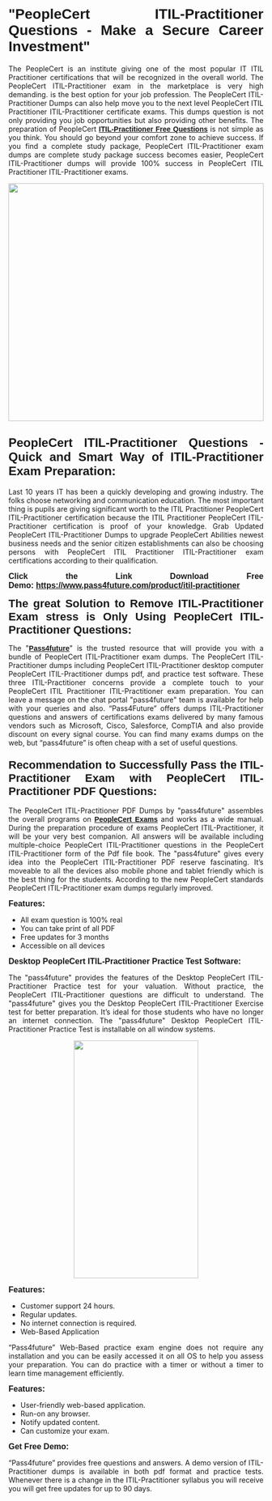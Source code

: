 
<h1 style="text-align: justify;"><span style="font-family:Tahoma,Geneva,sans-serif;"><strong>"PeopleCert ITIL-Practitioner Questions - Make a Secure Career Investment"</strong></span></h1>

<p style="text-align: justify;">The PeopleCert is an institute giving one of the most popular IT ITIL Practitioner certifications that will be recognized in the overall world. The PeopleCert ITIL-Practitioner exam in the marketplace is very high demanding. is the best option for your job profession. The PeopleCert ITIL-Practitioner Dumps can also help move you to the next level PeopleCert ITIL Practitioner ITIL-Practitioner certificate exams. This dumps question is not only providing you job opportunities but also providing other benefits. The preparation of PeopleCert <span style="font-family:Tahoma,Geneva,sans-serif;"><strong><a href="https://www.pass4future.com/questions/peoplecert/itil-practitioner">ITIL-Practitioner Free Questions</a></strong></span> is not simple as you think. You should go beyond your comfort zone to achieve success. If you find a complete study package, PeopleCert ITIL-Practitioner exam dumps are complete study package success becomes easier, PeopleCert ITIL-Practitioner dumps will provide 100% success in PeopleCert ITIL Practitioner ITIL-Practitioner exams.</p>

<p style="text-align: justify;"><a href="https://www.pass4future.com/product/itil-practitioner"><img alt="" src="https://lh3.googleusercontent.com/pw/AM-JKLVhEO4I138wJzOepD3laGU-R1M7eT-OTYdow6pCESip26lSeaxxzS9BVWUKuzj1e3L_MoxCfVgBEvV8ODwl1LGzlZbt6HJm3NXXplPwnYiBfuYM_eQCcVVRMaAwHdsl3AhHOZS-up7mzwmd4i4EpEGq=w1112-h625-no?authuser=0" style="width: 100%; height: 470px;" /></a></p>

<h2 style="text-align: justify;"><span style="font-size:24px;"><strong><span style="font-family:Tahoma,Geneva,sans-serif;">PeopleCert ITIL-Practitioner Questions - Quick and Smart Way of ITIL-Practitioner Exam Preparation:</span></strong></span></h2>

<p style="text-align: justify;">Last 10 years IT has been a quickly developing and growing industry. The folks choose networking and communication education. The most important thing is pupils are giving significant worth to the ITIL Practitioner PeopleCert ITIL-Practitioner certification because the ITIL Practitioner PeopleCert ITIL-Practitioner certification is proof of your knowledge. Grab Updated PeopleCert ITIL-Practitioner Dumps to upgrade PeopleCert Abilities newest business needs and the senior citizen establishments can also be choosing persons with PeopleCert ITIL Practitioner ITIL-Practitioner exam certifications according to their qualification.</p>

<p style="text-align: justify;"><strong><span style="font-family:Lucida Sans Unicode,Lucida Grande,sans-serif;"><span style="font-size:16px;">Click the Link Download Free Demo: <a href="https://www.pass4future.com/product/itil-practitioner">https://www.pass4future.com/product/itil-practitioner</a></span></span></strong></p>

<p style="text-align: justify;"><strong><span style="font-size:22px;"><span style="font-family:Tahoma,Geneva,sans-serif;">The great Solution to Remove ITIL-Practitioner Exam stress is Only Using PeopleCert ITIL-Practitioner Questions:</span></span></strong></p>

<p style="text-align: justify;">The "<span style="font-family:Lucida Sans Unicode,Lucida Grande,sans-serif;"><a href="https://www.pass4future.com/"><strong>Pass4future</strong></a></span>" is the trusted resource that will provide you with a bundle of PeopleCert ITIL-Practitioner exam dumps. The PeopleCert ITIL-Practitioner dumps including PeopleCert ITIL-Practitioner desktop computer PeopleCert ITIL-Practitioner dumps pdf, and practice test software. These three ITIL-Practitioner concerns provide a complete touch to your PeopleCert ITIL Practitioner ITIL-Practitioner exam preparation. You can leave a message on the chat portal "pass4future" team is available for help with your queries and also. “Pass4Future” offers dumps ITIL-Practitioner questions and answers of certifications exams delivered by many famous vendors such as Microsoft, Cisco, Salesforce, CompTIA and also provide discount on every signal course. You can find many exams dumps on the web, but “pass4future” is often cheap with a set of useful questions.</p>

<h3 style="text-align: justify;"><span style="font-size:22px;"><strong><span style="font-family:Tahoma,Geneva,sans-serif;">Recommendation to Successfully Pass the ITIL-Practitioner Exam with PeopleCert ITIL-Practitioner PDF Questions:</span></strong></span></h3>

<p style="text-align: justify;">The PeopleCert ITIL-Practitioner PDF Dumps by "pass4future" assembles the overall programs on <span style="font-family:Lucida Sans Unicode,Lucida Grande,sans-serif;"><strong><a href="https://www.pass4future.com/peoplecert">PeopleCert Exams</a></strong></span> and works as a wide manual. During the preparation procedure of exams PeopleCert ITIL-Practitioner, it will be your very best companion. All answers will be available including multiple-choice PeopleCert ITIL-Practitioner questions in the PeopleCert ITIL-Practitioner form of the Pdf file book. The "pass4future" gives every idea into the PeopleCert ITIL-Practitioner PDF reserve fascinating. It’s moveable to all the devices also mobile phone and tablet friendly which is the best thing for the students. According to the new PeopleCert standards PeopleCert ITIL-Practitioner exam dumps regularly improved.</p>

<p style="text-align: justify;"><span style="font-family:Lucida Sans Unicode,Lucida Grande,sans-serif;"><span style="font-size:16px;"><strong>Features:</strong></span></span></p>

<ul>
	<li style="text-align: justify;">All exam question is 100% real</li>
	<li style="text-align: justify;">You can take print of all PDF</li>
	<li style="text-align: justify;">Free updates for 3 months </li>
	<li style="text-align: justify;">Accessible on all devices</li>
</ul>

<p style="text-align: justify;"><span style="font-family:Tahoma,Geneva,sans-serif;"><span style="font-size:16px;"><strong>Desktop PeopleCert ITIL-Practitioner Practice Test Software:</strong></span></span></p>

<p style="text-align: justify;">The "pass4future" provides the features of the Desktop PeopleCert ITIL-Practitioner Practice test for your valuation. Without practice, the PeopleCert ITIL-Practitioner questions are difficult to understand. The "pass4future" gives you the Desktop PeopleCert ITIL-Practitioner Exercise test for better preparation. It’s ideal for those students who have no longer an internet connection. The "pass4future" Desktop PeopleCert ITIL-Practitioner Practice Test is installable on all window systems.</p>

<p style="text-align: center;"><a href="https://www.pass4future.com/product/itil-practitioner"><img alt="" src="https://lh3.googleusercontent.com/pw/AM-JKLV3yUm3jiqqIo1xIsj1VJ_UeysYexQY-pRYO0rIFl3vg11QZioN-gzffpw2AfKqFynWuvoXOreWrWS0swpr4xmOSWfwII2jvatteuqrfxiWGFBSHPiZUCoi33jqeymK5dmu-0enyX6tayRCAMHw05jv=s625-no?authuser=0" style="width: 70%; height: 470px;" /></a></p>

<p style="text-align: justify;"><span style="font-size:16px;"><span style="font-family:Lucida Sans Unicode,Lucida Grande,sans-serif;"><strong>Features:</strong></span></span></p>

<ul>
	<li style="text-align: justify;">Customer support 24 hours. </li>
	<li style="text-align: justify;">Regular updates. </li>
	<li style="text-align: justify;">No internet connection is required.</li>
	<li style="text-align: justify;">Web-Based Application</li>
</ul>

<p style="text-align: justify;">“Pass4future” Web-Based practice exam engine does not require any installation and you can be easily accessed it on all OS to help you assess your preparation. You can do practice with a timer or without a timer to learn time management efficiently.</p>

<p style="text-align: justify;"><strong><span style="font-size:16px;"><span style="font-family:Lucida Sans Unicode,Lucida Grande,sans-serif;">Features:</span></span></strong></p>

<ul>
	<li style="text-align: justify;">User-friendly web-based application.</li>
	<li style="text-align: justify;">Run-on any browser. </li>
	<li style="text-align: justify;">Notify updated content.</li>
	<li style="text-align: justify;">Can customize your exam.</li>
</ul>

<p style="text-align: justify;"><span style="font-size:16px;"><span style="font-family:Lucida Sans Unicode,Lucida Grande,sans-serif;"><strong>Get Free Demo:</strong></span></span></p>

<p style="text-align: justify;">“Pass4future” provides free questions and answers. A demo version of ITIL-Practitioner dumps is available in both pdf format and practice tests. Whenever there is a change in the ITIL-Practitioner syllabus you will receive you will get free updates for up to 90 days. </p>
